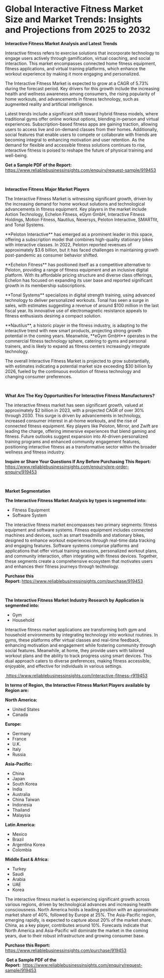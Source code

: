 <p><h1>Global Interactive Fitness Market Size and Market Trends: Insights and Projections from 2025 to 2032</h1></p><p><strong>Interactive Fitness Market Analysis and Latest Trends</strong></p>
<p><p>Interactive fitness refers to exercise solutions that incorporate technology to engage users actively through gamification, virtual coaching, and social interaction. This market encompasses connected home fitness equipment, fitness applications, and virtual training platforms, which enhance the workout experience by making it more engaging and personalized.</p><p>The Interactive Fitness Market is expected to grow at a CAGR of 5.73% during the forecast period. Key drivers for this growth include the increasing health and wellness awareness among consumers, the rising popularity of home workouts, and advancements in fitness technology, such as augmented reality and artificial intelligence. </p><p>Latest trends include a significant shift toward hybrid fitness models, where traditional gyms offer online workout options, blending in-person and virtual experiences. Subscription-based fitness apps are gaining traction, allowing users to access live and on-demand classes from their homes. Additionally, social features that enable users to compete or collaborate with friends are becoming integral to enhancing motivation and user retention. As the demand for flexible and accessible fitness solutions continues to rise, interactive fitness is poised to reshape the future of physical training and well-being.</p></p>
<p><strong>Get a Sample PDF of the Report:&nbsp;</strong> <a href="https://www.reliablebusinessinsights.com/enquiry/request-sample/919453?utm_campaign=3525&utm_medium=2&utm_source=Github&utm_content=ia&utm_term=16042025&utm_id=interactive-fitness">https://www.reliablebusinessinsights.com/enquiry/request-sample/919453</a></p>
<p>&nbsp;</p>
<p><strong>Interactive Fitness Major Market Players</strong></p>
<p><p>The Interactive Fitness Market is witnessing significant growth, driven by the increasing demand for home workout solutions and technological advancements in fitness equipment. Key players in the market include Axtion Technology, Echelon Fitness, eGym GmbH, Interactive Fitness Holdings, Motion Fitness, Nautilus, Nexersys, Peloton Interactive, SMARTfit, and Tonal Systems.</p><p>**Peloton Interactive** has emerged as a prominent leader in this space, offering a subscription model that combines high-quality stationary bikes with interactive classes. In 2022, Peloton reported revenues of approximately $3.6 billion, but it has faced challenges in maintaining growth post-pandemic as consumer behavior shifted.</p><p>**Echelon Fitness** has positioned itself as a competitive alternative to Peloton, providing a range of fitness equipment and an inclusive digital platform. With its affordable pricing structure and diverse class offerings, Echelon has focused on expanding its user base and reported significant growth in its membership subscriptions.</p><p>**Tonal Systems** specializes in digital strength training, using advanced technology to deliver personalized workouts. Tonal has seen a surge in sales, with estimates suggesting a revenue of around $100 million in the last fiscal year. Its innovative use of electromagnetic resistance appeals to fitness enthusiasts desiring a compact solution.</p><p>**Nautilus**, a historic player in the fitness industry, is adapting to the interactive trend with new smart products, projecting strong growth potential in the coming years. Meanwhile, **eGym GmbH** operates in the commercial fitness technology sphere, catering to gyms and personal trainers, and is likely to expand as fitness centers increasingly integrate technology.</p><p>The overall Interactive Fitness Market is projected to grow substantially, with estimates indicating a potential market size exceeding $30 billion by 2026, fueled by the continuous evolution of fitness technology and changing consumer preferences.</p></p>
<p>&nbsp;</p>
<p><strong>What Are The Key Opportunities For Interactive Fitness Manufacturers?</strong></p>
<p><p>The interactive fitness market has seen significant growth, valued at approximately $2 billion in 2023, with a projected CAGR of over 30% through 2030. This surge is driven by advancements in technology, increased consumer interest in at-home workouts, and the rise of connected fitness equipment. Key players like Peloton, Mirror, and Zwift are leading the charge, offering immersive experiences that blend gaming and fitness. Future outlooks suggest expansion into AI-driven personalized training programs and enhanced community engagement features, positioning interactive fitness as a transformative sector within the broader wellness and fitness industry.</p></p>
<p><strong>Inquire or Share Your Questions If Any Before Purchasing This Report:</strong> <a href="https://www.reliablebusinessinsights.com/enquiry/pre-order-enquiry/919453?utm_campaign=3525&utm_medium=2&utm_source=Github&utm_content=ia&utm_term=16042025&utm_id=interactive-fitness">https://www.reliablebusinessinsights.com/enquiry/pre-order-enquiry/919453</a></p>
<p>&nbsp;</p>
<p><strong>Market Segmentation</strong></p>
<p><strong>The Interactive Fitness Market Analysis by types is segmented into:</strong></p>
<p><ul><li>Fitness Equipment</li><li>Software System</li></ul></p>
<p><p>The interactive fitness market encompasses two primary segments: fitness equipment and software systems. Fitness equipment includes connected machines and devices, such as smart treadmills and stationary bikes, designed to enhance workout experiences through real-time data tracking and engaging features. Software systems comprise platforms and applications that offer virtual training sessions, personalized workout plans, and community interaction, often integrating with fitness devices. Together, these segments create a comprehensive ecosystem that motivates users and enhances their fitness journeys through technology.</p></p>
<p><strong>Purchase this Report:&nbsp;</strong><a href="https://www.reliablebusinessinsights.com/purchase/919453?utm_campaign=3525&utm_medium=2&utm_source=Github&utm_content=ia&utm_term=16042025&utm_id=interactive-fitness">https://www.reliablebusinessinsights.com/purchase/919453</a></p>
<p>&nbsp;</p>
<p><strong>The Interactive Fitness Market Industry Research by Application is segmented into:</strong></p>
<p><ul><li>Gym</li><li>Household</li></ul></p>
<p><p>Interactive fitness market applications are transforming both gym and household environments by integrating technology into workout routines. In gyms, these platforms offer virtual classes and real-time feedback, enhancing motivation and engagement while fostering community through social features. Meanwhile, at home, they provide users with tailored workout plans and the ability to track progress using smart devices. This dual approach caters to diverse preferences, making fitness accessible, enjoyable, and effective for individuals in various settings.</p></p>
<p><a href="https://www.reliablebusinessinsights.com/interactive-fitness-r919453?utm_campaign=3525&utm_medium=2&utm_source=Github&utm_content=ia&utm_term=16042025&utm_id=interactive-fitness">&nbsp;https://www.reliablebusinessinsights.com/interactive-fitness-r919453</a></p>
<p><strong>In terms of Region, the Interactive Fitness Market Players available by Region are:</strong></p>
<p>
    <p> <strong> North America: </strong>
        <ul>
            <li>United States</li>
            <li>Canada</li>
        </ul>
        </p> 
    <p> <strong> Europe: </strong>
        <ul>
            <li>Germany</li>
            <li>France</li>
            <li>U.K.</li>
            <li>Italy</li>
            <li>Russia</li>
        </ul>
        </p> 
    <p> <strong> Asia-Pacific: </strong>
        <ul>
            <li>China</li>
            <li>Japan</li>
            <li>South Korea</li>
            <li>India</li>
            <li>Australia</li>
            <li>China Taiwan</li>
            <li>Indonesia</li>
            <li>Thailand</li>
            <li>Malaysia</li>
        </ul>
        </p> 
    <p> <strong> Latin America: </strong>
        <ul>
            <li>Mexico</li>
            <li>Brazil</li>
            <li>Argentina Korea</li>
            <li>Colombia</li>
        </ul>
        </p> 
    <p> <strong> Middle East & Africa: </strong>
        <ul>
            <li>Turkey</li>
            <li>Saudi</li>
            <li>Arabia</li>
            <li>UAE</li>
            <li>Korea</li>
        </ul>
    </p>
    </p>
<p><p>The interactive fitness market is experiencing significant growth across various regions, driven by technological advances and increasing health consciousness. North America holds a leading position with an approximate market share of 40%, followed by Europe at 25%. The Asia-Pacific region, emerging rapidly, is expected to capture about 20% of the market share. China, as a key player, contributes around 10%. Forecasts indicate that North America and Asia-Pacific will dominate the market in the coming years, due to their robust infrastructure and growing consumer base.</p></p>
<p><strong>Purchase this Report: </strong><a href="https://www.reliablebusinessinsights.com/purchase/919453?utm_campaign=3525&utm_medium=2&utm_source=Github&utm_content=ia&utm_term=16042025&utm_id=interactive-fitness">https://www.reliablebusinessinsights.com/purchase/919453</a></p>
<p>&nbsp;<strong>Get a Sample PDF of the Report:&nbsp;&nbsp;</strong><a href="https://www.reliablebusinessinsights.com/enquiry/request-sample/919453?utm_campaign=3525&utm_medium=2&utm_source=Github&utm_content=ia&utm_term=16042025&utm_id=interactive-fitness">https://www.reliablebusinessinsights.com/enquiry/request-sample/919453</a></p>
<p><strong></strong></p>
<p><p></p><p></p><p></p></p>